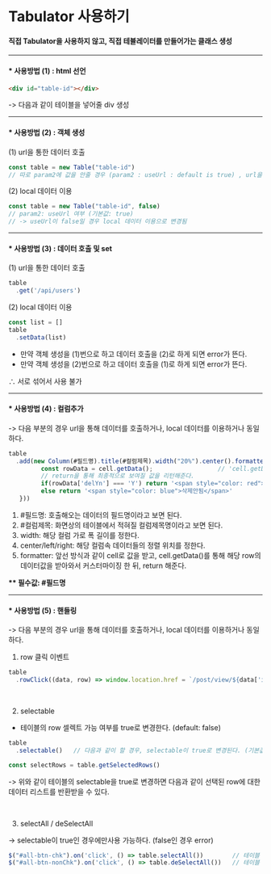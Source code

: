 # Tabulator 사용하기

#### 직접 Tabulator을 사용하지 않고, 직접 테뷸레이터를 만들어가는 클래스 생성

----

#### * 사용방법 (1) : html 선언

```html
<div id="table-id"></div>
```
-> 다음과 같이 테이블을 넣어줄 div 생성

---

#### * 사용방법 (2) : 객체 생성

(1) url을 통한 데이터 호출

```js
const table = new Table("table-id")
// 따로 param2에 값을 안줄 경우 (param2 : useUrl : default is true) , url을 통한 직접 데이터 호출
```

(2) local 데이터 이용
```js
const table = new Table("table-id", false)
// param2: useUrl 여부 (기본값: true)
// -> useUrl이 false일 경우 local 데이터 이용으로 변경됨
```

---

#### * 사용방법 (3) : 데이터 호출 및 set

(1) url을 통한 데이터 호출

```js
table
  .get('/api/users')
```

(2) local 데이터 이용

```js
const list = []
table
  .setData(list)
```

* 만약 객체 생성을 (1)번으로 하고 데이터 호출을 (2)로 하게 되면 error가 뜬다.
*  만약 객체 생성을 (2)번으로 하고 데이터 호출을 (1)로 하게 되면 error가 뜬다.

∴ 서로 섞어서 사용 불가

---

#### * 사용방법 (4) : 컬럼추가

-> 다음 부분의 경우 url을 통해 데이터를 호출하거나, local 데이터를 이용하거나 동일하다.

```js
table
  .add(new Column(#필드명).title(#컬럼제목).width("20%").center().formatter(function(cell) {
         const rowData = cell.getData();                  // 'cell.getData()'를 통해 해당 row 데이터를 가져온다.
         // return을 통해 최종적으로 보여질 값을 리턴해준다.
         if(rowData['delYn'] === 'Y') return '<span style="color: red">삭제됨</span>'
         else return '<span style="color: blue">삭제안됨</span>' 
   }))
```

1.  #필드명: 호출해오는 데이터의 필드명이라고 보면 된다.
2.  #컬럼제목: 화면상의 테이블에서 적혀질 컬럼제목명이라고 보면 된다.
3.  width: 해당 컬럼 가로 폭 길이를 정한다.
4.  center/left/right: 해당 컬럼속 데이터들의 정렬 위치를 정한다.
5.  formatter: 앞선 방식과 같이 cell로 값을 받고, cell.getData()를 통해 해당 row의 데이터값을 받아와서 커스터마이징 한 뒤, return 해준다.
 
__** 필수값: #필드명__

---

#### * 사용방법 (5) : 핸들링

-> 다음 부분의 경우 url을 통해 데이터를 호출하거나, local 데이터를 이용하거나 동일하다.

1. row 클릭 이벤트
```js
table
  .rowClick((data, row) => window.location.href = `/post/view/${data['id']}`)  // 해당 row클릭에 대한 클릭 이벤트를 설정할 수 있다.
```

<br/>

2. selectable

* 테이블의 row 셀렉트 가능 여부를 true로 변경한다. (default: false)

```js
table
  .selectable()   // 다음과 같이 할 경우, selectable이 true로 변경된다. (기본값: false)
```
```js
const selectRows = table.getSelectedRows()
```
  -> 위와 같이 테이블의 selectable을 true로 변경하면 다음과 같이 선택된 row에 대한 데이터 리스트를 반환받을 수 있다.

<br/>

3. selectAll / deSelectAll

  -> selectable이 true인 경우에만사용 가능하다. (false인 경우 error)

```js
$("#all-btn-chk").on('click', () => table.selectAll())        // 테이블 row 전체 선택
$("#all-btn-nonChk").on('click', () => table.deSelectAll())   // 테이블 row 전체 선택 해제
```
